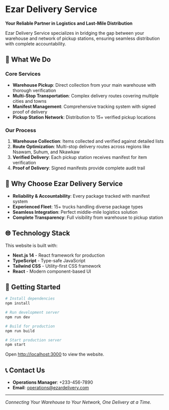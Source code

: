 # Ezar Delivery Service

**Your Reliable Partner in Logistics and Last-Mile Distribution**

Ezar Delivery Service specializes in bridging the gap between your warehouse and network of pickup stations, ensuring seamless distribution with complete accountability.

## 🚚 What We Do

### Core Services
- **Warehouse Pickup**: Direct collection from your main warehouse with thorough verification
- **Multi-Stop Transportation**: Complex delivery routes covering multiple cities and towns
- **Manifest Management**: Comprehensive tracking system with signed proof of delivery
- **Pickup Station Network**: Distribution to 15+ verified pickup locations

### Our Process
1. **Warehouse Collection**: Items collected and verified against detailed lists
2. **Route Optimization**: Multi-stop delivery routes across regions like Nsawam, Suhum, and Nkawkaw
3. **Verified Delivery**: Each pickup station receives manifest for item verification
4. **Proof of Delivery**: Signed manifests provide complete audit trail

## 🎯 Why Choose Ezar Delivery Service

- **Reliability & Accountability**: Every package tracked with manifest system
- **Experienced Fleet**: 15+ trucks handling diverse package types
- **Seamless Integration**: Perfect middle-mile logistics solution
- **Complete Transparency**: Full visibility from warehouse to pickup station

## 🌐 Technology Stack

This website is built with:
- **Next.js 14** - React framework for production
- **TypeScript** - Type-safe JavaScript
- **Tailwind CSS** - Utility-first CSS framework
- **React** - Modern component-based UI

## 🚀 Getting Started

```bash
# Install dependencies
npm install

# Run development server
npm run dev

# Build for production
npm run build

# Start production server
npm start
```

Open [http://localhost:3000](http://localhost:3000) to view the website.

## 📞 Contact Us

- **Operations Manager**: +233-456-7890
- **Email**: operations@ezardelivery.com

---

*Connecting Your Warehouse to Your Network, One Delivery at a Time.*

